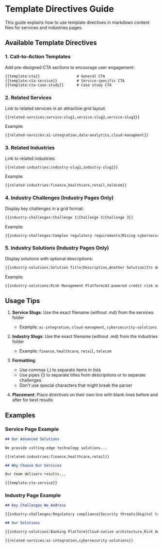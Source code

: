 # Template Directives Guide

This guide explains how to use template directives in markdown content files for services and industries pages.

## Available Template Directives

### 1. Call-to-Action Templates
Add pre-designed CTA sections to encourage user engagement:

```markdown
{{template:cta}}                 # General CTA
{{template:cta-service}}         # Service-specific CTA  
{{template:cta-case-study}}      # Case study CTA
```

### 2. Related Services
Link to related services in an attractive grid layout:

```markdown
{{related-services:service-slug1,service-slug2,service-slug3}}
```

Example:
```markdown
{{related-services:ai-integration,data-analytics,cloud-managment}}
```

### 3. Related Industries
Link to related industries:

```markdown
{{related-industries:industry-slug1,industry-slug2}}
```

Example:
```markdown
{{related-industries:finance,healthcare,retail,telecom}}
```

### 4. Industry Challenges (Industry Pages Only)
Display key challenges in a grid format:

```markdown
{{industry-challenges:Challenge 1|Challenge 2|Challenge 3}}
```

Example:
```markdown
{{industry-challenges:Complex regulatory requirements|Rising cybersecurity threats|Legacy system modernization}}
```

### 5. Industry Solutions (Industry Pages Only)
Display solutions with optional descriptions:

```markdown
{{industry-solutions:Solution Title|Description,Another Solution|Its description}}
```

Example:
```markdown
{{industry-solutions:Risk Management Platform|AI-powered credit risk assessment,Fraud Detection|Real-time monitoring}}
```

## Usage Tips

1. **Service Slugs**: Use the exact filename (without .md) from the services folder
   - Example: `ai-integration`, `cloud-managment`, `cybersecurity-solutions`

2. **Industry Slugs**: Use the exact filename (without .md) from the industries folder
   - Example: `finance`, `healthcare`, `retail`, `telecom`

3. **Formatting**: 
   - Use commas (,) to separate items in lists
   - Use pipes (|) to separate titles from descriptions or to separate challenges
   - Don't use special characters that might break the parser

4. **Placement**: Place directives on their own line with blank lines before and after for best results

## Examples

### Service Page Example
```markdown
## Our Advanced Solutions

We provide cutting-edge technology solutions...

{{related-industries:finance,healthcare,retail}}

## Why Choose Our Services

Our team delivers results...

{{template:cta-service}}
```

### Industry Page Example
```markdown
## Key Challenges We Address

{{industry-challenges:Regulatory compliance|Security threats|Digital transformation}}

## Our Solutions

{{industry-solutions:Banking Platform|Cloud-native architecture,Risk Analytics|Real-time assessment}}

{{related-services:ai-integration,cybersecurity-solutions}}
```